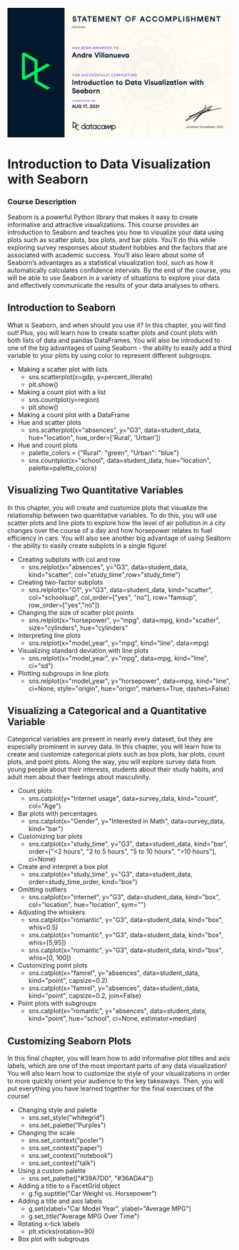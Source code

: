 ![cert](certificate/IDVS-certificate-1.jpg)

# Introduction to Data Visualization with Seaborn
### Course Description
Seaborn is a powerful Python library that makes it easy to create informative and attractive visualizations. This course provides an introduction to Seaborn and teaches you how to visualize your data using plots such as scatter plots, box plots, and bar plots. You’ll do this while exploring survey responses about student hobbies and the factors that are associated with academic success. You’ll also learn about some of Seaborn’s advantages as a statistical visualization tool, such as how it automatically calculates confidence intervals. By the end of the course, you will be able to use Seaborn in a variety of situations to explore your data and effectively communicate the results of your data analyses to others.

## Introduction to Seaborn
What is Seaborn, and when should you use it? In this chapter, you will find out! Plus, you will learn how to create scatter plots and count plots with both lists of data and pandas DataFrames. You will also be introduced to one of the big advantages of using Seaborn - the ability to easily add a third variable to your plots by using color to represent different subgroups.

- Making a scatter plot with lists
    - sns.scatterplot(x=gdp, y=percent_literate)
    - plt.show()
- Making a count plot with a list
    - sns.countplot(y=region)
    - plt.show()
- Making a count plot with a DataFrame
- Hue and scatter plots
    - sns.scatterplot(x="absences", y="G3", 
                data=student_data, 
                hue="location", hue_order=['Rural', 'Urban'])
- Hue and count plots
    - palette_colors = {"Rural": "green", "Urban": "blue"}
    - sns.countplot(x="school", data=student_data, hue="location", palette=palette_colors)

## Visualizing Two Quantitative Variables
In this chapter, you will create and customize plots that visualize the relationship between two quantitative variables. To do this, you will use scatter plots and line plots to explore how the level of air pollution in a city changes over the course of a day and how horsepower relates to fuel efficiency in cars. You will also see another big advantage of using Seaborn - the ability to easily create subplots in a single figure!

- Creating subplots with col and row
    - sns.relplot(x="absences", y="G3", 
            data=student_data,
            kind="scatter", 
            col="study_time",row="study_time")
- Creating two-factor subplots
    - sns.relplot(x="G1", y="G3", 
            data=student_data,
            kind="scatter", 
            col="schoolsup",
            col_order=["yes", "no"],           row="famsup", 
            row_order=["yes","no"])
- Changing the size of scatter plot points
    - sns.relplot(x="horsepower", y="mpg", 
            data=mpg, kind="scatter", 
            size="cylinders", hue="cylinders"
- Interpreting line plots
    - sns.relplot(x="model_year", y="mpg", kind="line", data=mpg)
- Visualizing standard deviation with line plots
    - sns.relplot(x="model_year", y="mpg",
            data=mpg, kind="line", ci="sd")
- Plotting subgroups in line plots
    - sns.relplot(x="model_year", y="horsepower", 
            data=mpg, kind="line", 
            ci=None, style="origin", 
            hue="origin", markers=True, dashes=False)

## Visualizing a Categorical and a Quantitative Variable
Categorical variables are present in nearly every dataset, but they are especially prominent in survey data. In this chapter, you will learn how to create and customize categorical plots such as box plots, bar plots, count plots, and point plots. Along the way, you will explore survey data from young people about their interests, students about their study habits, and adult men about their feelings about masculinity.
- Count plots
    - sns.catplot(y="Internet usage", data=survey_data,
            kind="count", col="Age")
- Bar plots with percentages
    - sns.catplot(x="Gender", y="Interested in Math", data=survey_data, kind="bar")
- Customizing bar plots
    - sns.catplot(x="study_time", y="G3",
            data=student_data,
            kind="bar",
            order=["<2 hours", 
                   "2 to 5 hours", 
                   "5 to 10 hours", 
                   ">10 hours"],
              ci=None)
- Create and interpret a box plot
    - sns.catplot(x="study_time", y="G3", data=student_data, order=study_time_order, kind="box")
- Omitting outliers
    - sns.catplot(x="internet", y="G3", data=student_data, kind="box", col="location", hue="location", sym="")
- Adjusting the whiskers
    - sns.catplot(x="romantic", y="G3",
            data=student_data,
            kind="box", whis=0.5)
    - sns.catplot(x="romantic", y="G3",
            data=student_data,
            kind="box",
            whis=[5,95])
    - sns.catplot(x="romantic", y="G3",
            data=student_data,
            kind="box",
            whis=[0, 100])
- Customizing point plots
    - sns.catplot(x="famrel", y="absences",
			data=student_data,
            kind="point", capsize=0.2)
    - sns.catplot(x="famrel", y="absences",
			data=student_data,
            kind="point",
            capsize=0.2, join=False)
- Point plots with subgroups
    - sns.catplot(x="romantic", y="absences",
			data=student_data,
            kind="point",
            hue="school",
            ci=None, estimator=median)

## Customizing Seaborn Plots
In this final chapter, you will learn how to add informative plot titles and axis labels, which are one of the most important parts of any data visualization! You will also learn how to customize the style of your visualizations in order to more quickly orient your audience to the key takeaways. Then, you will put everything you have learned together for the final exercises of the course!
- Changing style and palette
    - sns.set_style("whitegrid")
    - sns.set_palette("Purples")
- Changing the scale
    - sns.set_context("poster")
    - sns.set_context("paper")
    - sns.set_context("notebook")
    - sns.set_context("talk")
- Using a custom palette
    - sns.set_palette(["#39A7D0", "#36ADA4"])
- Adding a title to a FacetGrid object
    - g.fig.suptitle("Car Weight vs. Horsepower")
- Adding a title and axis labels
    - g.set(xlabel="Car Model Year", ylabel="Average MPG")
    - g.set_title("Average MPG Over Time")
- Rotating x-tick labels
    - plt.xticks(rotation=90)
- Box plot with subgroups
